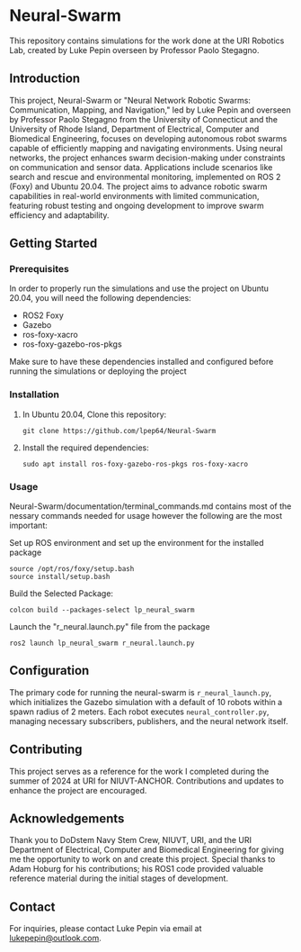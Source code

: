# Neural-Swarm

This repository contains simulations for the work done at the URI Robotics Lab, created by Luke Pepin overseen by Professor Paolo Stegagno.

## Introduction

This project, Neural-Swarm or "Neural Network Robotic Swarms: Communication, Mapping, and Navigation," led by Luke Pepin and overseen by Professor Paolo Stegagno from the University of Connecticut and the University of Rhode Island, Department of Electrical, Computer and Biomedical Engineering, focuses on developing autonomous robot swarms capable of efficiently mapping and navigating environments. Using neural networks, the project enhances swarm decision-making under constraints on communication and sensor data. Applications include scenarios like search and rescue and environmental monitoring, implemented on ROS 2 (Foxy) and Ubuntu 20.04. The project aims to advance robotic swarm capabilities in real-world environments with limited communication, featuring robust testing and ongoing development to improve swarm efficiency and adaptability.

## Getting Started

### Prerequisites

In order to properly run the simulations and use the project on Ubuntu 20.04, you will need the following dependencies:

* ROS2 Foxy
* Gazebo
* ros-foxy-xacro
* ros-foxy-gazebo-ros-pkgs

Make sure to have these dependencies installed and configured before running the simulations or deploying the project

### Installation

1. In Ubuntu 20.04, Clone this repository:

   ```shell
   git clone https://github.com/lpep64/Neural-Swarm
   ```
2. Install the required dependencies:

   ```
   sudo apt install ros-foxy-gazebo-ros-pkgs ros-foxy-xacro
   ```

### Usage

Neural-Swarm/documentation/terminal_commands.md contains most of the nessary commands needed for usage however the following are the most important:

Set up ROS environment and set up the environment for the installed package

```
source /opt/ros/foxy/setup.bash
source install/setup.bash
```

Build the Selected Package:

```
colcon build --packages-select lp_neural_swarm
```

Launch the "r_neural.launch.py" file from the package

```
ros2 launch lp_neural_swarm r_neural.launch.py
```

## Configuration

The primary code for running the neural-swarm is `r_neural_launch.py`, which initializes the Gazebo simulation with a default of 10 robots within a spawn radius of 2 meters. Each robot executes `neural_controller.py`, managing necessary subscribers, publishers, and the neural network itself.

## Contributing

This project serves as a reference for the work I completed during the summer of 2024 at URI for NIUVT-ANCHOR. Contributions and updates to enhance the project are encouraged.

## Acknowledgements

Thank you to DoDstem Navy Stem Crew, NIUVT, URI, and the URI Department of Electrical, Computer and Biomedical Engineering for giving me the opportunity to work on and create this project. Special thanks to Adam Hoburg for his contributions; his ROS1 code provided valuable reference material during the initial stages of development.

## Contact

For inquiries, please contact Luke Pepin via email at [lukepepin@outlook.com]().
